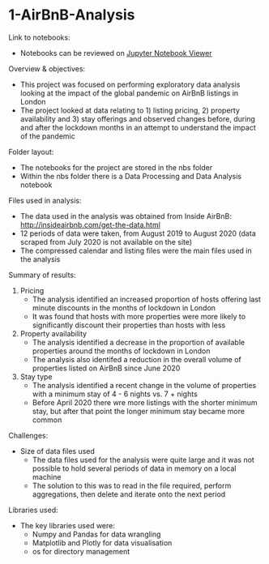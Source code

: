 # 1-AirBnB-Analysis
Link to notebooks:
- Notebooks can be reviewed on [Jupyter Notebook Viewer](https://nbviewer.jupyter.org/github/scottabarnes/airBnB-analysis/tree/master/)

Overview & objectives:
- This project was focused on performing exploratory data analysis looking at the impact of the global pandemic on AirBnB listings in London 
- The project looked at data relating to 1) listing pricing, 2) property availability and 3) stay offerings and observed changes before, during and after the lockdown months in an attempt to understand the impact of the pandemic

Folder layout:
- The notebooks for the project are stored in the nbs folder
- Within the nbs folder there is a Data Processing and Data Analysis notebook 

Files used in analysis:
- The data used in the analysis was obtained from Inside AirBnB: http://insideairbnb.com/get-the-data.html
- 12 periods of data were taken, from August 2019 to August 2020 (data scraped from July 2020 is not available on the site)
- The compressed calendar and listing files were the main files used in the analysis 

Summary of results:
1. Pricing
    - The analysis identified an increased proportion of hosts offering last minute discounts in the months of lockdown in London
    - It was found that hosts with more properties were more likely to significantly discount their properties than hosts with less
2. Property availability 
    - The analysis identified a decrease in the proportion of available properties around the months of lockdown in London
    - The analysis also identifed a reduction in the overall volume of properties listed on AirBnB since June 2020
3. Stay type
    - The analysis identified a recent change in the volume of properties with a minimum stay of 4 - 6 nights vs. 7 + nights
    - Before April 2020 there wre more listings with the shorter minimum stay, but after that point the longer minimum stay became more common  
 

Challenges:
- Size of data files used 
    - The data files used for the analysis were quite large and it was not possible to hold several periods of data in memory on a local machine 
    - The solution to this was to read in the file required, perform aggregations, then delete and iterate onto the next period 
    
Libraries used:
- The key libraries used were:
    - Numpy and Pandas for data wrangling 
    - Matplotlib and Plotly for data visualisation 
    - os for directory management 
